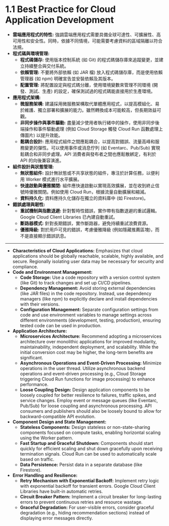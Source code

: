 # 1.1 Best Practice for Cloud Application Development

- **雲端應用程式的特性:** 強調雲端應用程式需要具備全球可達性、可擴展性、高可用性和安全性。同時，依據不同情境，可能需要考慮資料的區域隔離以符合法規。
- **程式碼與環境管理:**
    - **程式碼儲存:** 使用版本控制系統 (如 Git) 的程式碼儲存庫來追蹤變更，並建立持續整合與交付系統。
    - **依賴管理:** 不要將外部依賴 (如 JAR 檔) 放入程式碼儲存庫，而是使用依賴管理器 (如 npm) 明確宣告並安裝依賴及其版本。
    - **配置管理:** 將配置設定與程式碼分離，使用環境變數來管理不同環境 (開發、測試、生產) 的設定，確保測試過的程式碼能直接用於生產環境。
- **應用程式架構:**
    - **微服務架構:** 建議採用微服務架構取代單體應用程式，以提高模組化、易於維護、獨立部署和擴展的能力。雖然轉換成本可能較高，但長期效益可觀。
    - **非同步操作與事件驅動:** 盡量減少使用者執行緒中的操作，使用非同步後端操作和事件驅動處理 (例如 Cloud Storage 觸發 Cloud Run 函數處理上傳圖片) 以提升效能。
    - **鬆耦合設計:** 應用程式組件之間應鬆耦合，以提高對錯誤、流量高峰和服務變更的彈性。可以使用事件或消息佇列 (如 Eventarc、Pub/Sub) 實現鬆耦合和非同步處理。API 消費者與發布者之間也應鬆散綁定，有利於 API 的向後兼容演進。
- **組件設計與狀態管理:**
    - **無狀態組件:** 設計無狀態或不共享狀態的組件，專注於計算任務，以便利用 Worker 模式進行水平擴展。
    - **快速啟動與優雅關閉:** 組件應快速啟動以實現高效擴展，並在收到終止信號時優雅關閉。例如使用 Cloud Run，根據流量自動擴展和縮減。
    - **資料持久化:** 資料應持久化儲存在獨立的資料庫中 (如 Firestore)。
- **錯誤處理與韌性:**
    - **重試機制與指數退避:** 針對暫時性錯誤，實作帶有指數退避的重試邏輯。Google Cloud Client Libraries 已內建自動重試。
    - **斷路器模式:** 針對長期錯誤，實作斷路器，避免持續重試浪費資源。
    - **優雅降級:** 對於用戶可見的錯誤，考慮優雅降級 (例如隱藏推薦區塊)，而不是直接顯示錯誤訊息。

---

- **Characteristics of Cloud Applications:** Emphasizes that cloud applications should be globally reachable, scalable, highly available, and secure. Regionally isolating user data may be necessary for security and compliance.
- **Code and Environment Management:**
    - **Code Storage:** Use a code repository with a version control system (like Git) to track changes and set up CI/CD pipelines.
    - **Dependency Management:** Avoid storing external dependencies (like JAR files) in the code repository. Instead, use dependency managers (like npm) to explicitly declare and install dependencies with their versions.
    - **Configuration Management:** Separate configuration settings from code and use environment variables to manage settings across different environments (development, testing, production), ensuring tested code can be used in production.
- **Application Architecture:**
    - **Microservices Architecture:** Recommend adopting a microservices architecture over monolithic applications for improved modularity, maintainability, independent deployment, and scalability. While the initial conversion cost may be higher, the long-term benefits are significant.
    - **Asynchronous Operations and Event-Driven Processing:** Minimize operations in the user thread. Utilize asynchronous backend operations and event-driven processing (e.g., Cloud Storage triggering Cloud Run functions for image processing) to enhance performance.
    - **Loose Coupling Design:** Design application components to be loosely coupled for better resilience to failures, traffic spikes, and service changes. Employ event or message queues (like Eventarc, Pub/Sub) for loose coupling and asynchronous processing. API consumers and publishers should also be loosely bound to allow for backward-compatible API evolution.
- **Component Design and State Management:**
    - **Stateless Components:** Design stateless or non-state-sharing components focused on compute tasks, enabling horizontal scaling using the Worker pattern.
    - **Fast Startup and Graceful Shutdown:** Components should start quickly for efficient scaling and shut down gracefully upon receiving termination signals. Cloud Run can be used to automatically scale based on traffic.
    - **Data Persistence:** Persist data in a separate database (like Firestore).
- **Error Handling and Resilience:**
    - **Retry Mechanism with Exponential Backoff:** Implement retry logic with exponential backoff for transient errors. Google Cloud Client Libraries have built-in automatic retries.
    - **Circuit Breaker Pattern:** Implement a circuit breaker for long-lasting errors to prevent continuous retries and resource wastage.
    - **Graceful Degradation:** For user-visible errors, consider graceful degradation (e.g., hiding recommendation sections) instead of displaying error messages directly.